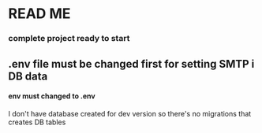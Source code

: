 # READ ME

### complete project ready to start

## .env file must be changed first for setting SMTP i DB data
#### env must changed to .env

I don't have database created for dev version so there's no migrations that creates DB tables